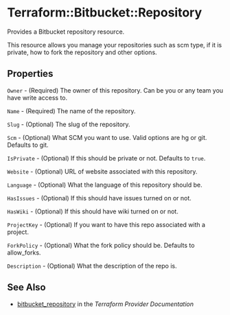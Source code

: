 # Terraform::Bitbucket::Repository

Provides a Bitbucket repository resource.

This resource allows you manage your repositories such as scm type, if it is
private, how to fork the repository and other options.

## Properties

`Owner` - (Required) The owner of this repository. Can be you or any team you have write access to.

`Name` - (Required) The name of the repository.

`Slug` - (Optional) The slug of the repository.

`Scm` - (Optional) What SCM you want to use. Valid options are hg or git. Defaults to git.

`IsPrivate` - (Optional) If this should be private or not. Defaults to `true`.

`Website` - (Optional) URL of website associated with this repository.

`Language` - (Optional) What the language of this repository should be.

`HasIssues` - (Optional) If this should have issues turned on or not.

`HasWiki` - (Optional) If this should have wiki turned on or not.

`ProjectKey` - (Optional) If you want to have this repo associated with a project.

`ForkPolicy` - (Optional) What the fork policy should be. Defaults to allow_forks.

`Description` - (Optional) What the description of the repo is.


## See Also

* [bitbucket_repository](https://www.terraform.io/docs/providers/bitbucket/r/repository.html) in the _Terraform Provider Documentation_